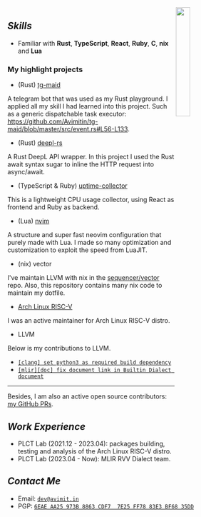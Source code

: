 <a href="https://github.com/Avimitin">
  <img width="25%" align="right" src="https://github-readme-stats.vercel.app/api/top-langs/?username=avimitin&langs_count=10&hide_progress=true&exclude_repo=sdwm&theme=tokyonight&hide=Makefile,HTML,CSS,Roff,M4,Rich%20Text%20Format" />
</a>

## ***Skills***

* Familiar with **Rust**, **TypeScript**, **React**, **Ruby**, **C**, **nix** and **Lua**

### My highlight projects

- (Rust) [tg-maid](https://github.com/Avimitin/tg-maid)

A telegram bot that was used as my Rust playground. I applied all my skill I had learned into this project.
Such as a generic dispatchable task executor: <https://github.com/Avimitin/tg-maid/blob/master/src/event.rs#L56-L133>.

- (Rust) [deepl-rs](https://github.com/Avimitin/deepl-rs.git)

A Rust DeepL API wrapper. In this project I used the Rust await syntax sugar to inline the HTTP request into async/await.

- (TypeScript & Ruby) [uptime-collector](https://github.com/Avimitin/uptime-collector.git)

This is a lightweight CPU usage collector, using React as frontend and Ruby as backend.

- (Lua) [nvim](https://github.com/Avimitin/nvim)

A structure and super fast neovim configuration that purely made with Lua.
I made so many optimization and customization to exploit the speed from LuaJIT.

- (nix) vector

I've maintain LLVM with nix in the [sequencer/vector](https://github.com/sequencer/vector/pull/230/files) repo.
Also, this repository contains many nix code to maintain my dotfile.

- [Arch Linux RISC-V](https://github.com/felixonmars/archriscv-packages/pulls?q=is%3Apr+author%3AAvimitin+sort%3Aupdated-desc+)

I was an active maintainer for Arch Linux RISC-V distro.

- LLVM

Below is my contributions to LLVM.

  * [`[clang] set python3 as required build dependency`](https://reviews.llvm.org/D152418)
  * [`[mlir][doc] fix document link in Builtin Dialect document`](https://reviews.llvm.org/D152682)

---

Besides, I am also an active open source contributors: [my GitHub PRs](https://github.com/pulls?q=is%3Apr+author%3AAvimitin+archived%3Afalse+sort%3Aupdated-desc+).

## ***Work Experience***

  * PLCT Lab (2021.12 - 2023.04): packages building, testing and analysis of the Arch Linux RISC-V distro.
  * PLCT Lab (2023.04 - Now): MLIR RVV Dialect team.

## ***Contact Me***

  * Email: [`dev@avimit.in`](mailto:dev@avimit.in)
  * PGP: [`6EAE AA25 973B 8863 CDF7  7E25 FF78 83E3 BF68 35DD`](./pubkey.asc)
